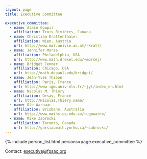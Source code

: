 ```yaml
---
layout: page
title: Executive Committee

executive_committee:
  - name: Alain Goupil
    affiliation: Trois Rivières, Canada
  - name: Christian Krattenthaler
    affiliation: Wien, Austria
    url: http://www.mat.univie.ac.at/~kratt/
  - name: Jennifer Morse
    affiliation: Philadelphia, USA
    url: http://www.math.drexel.edu/~morsej/
  - name: Bridget Tenner
    affiliation: Chicago, USA
    url: http://math.depaul.edu/bridget/
  - name: Jean-Yves Thibon
    affiliation: Paris, France
    url: http://www-igm.univ-mlv.fr/~jyt/index_en.html
  - name: Nicolas M. Thiéry
    affiliation: Orsay, France
    url: http://Nicolas.Thiery.name/
  - name: Ole Warnaar
    affiliation: Brisbane, Australia
    url: http://www.maths.uq.edu.au/~uqowarna/
  - name: Mike Zabrocki
    affiliation: Toronto, Canada
    url: http://garsia.math.yorku.ca/~zabrocki/
---
```


{% include person_list.html persons=page.executive_committee %}

Contact: executive@fpsac.org
